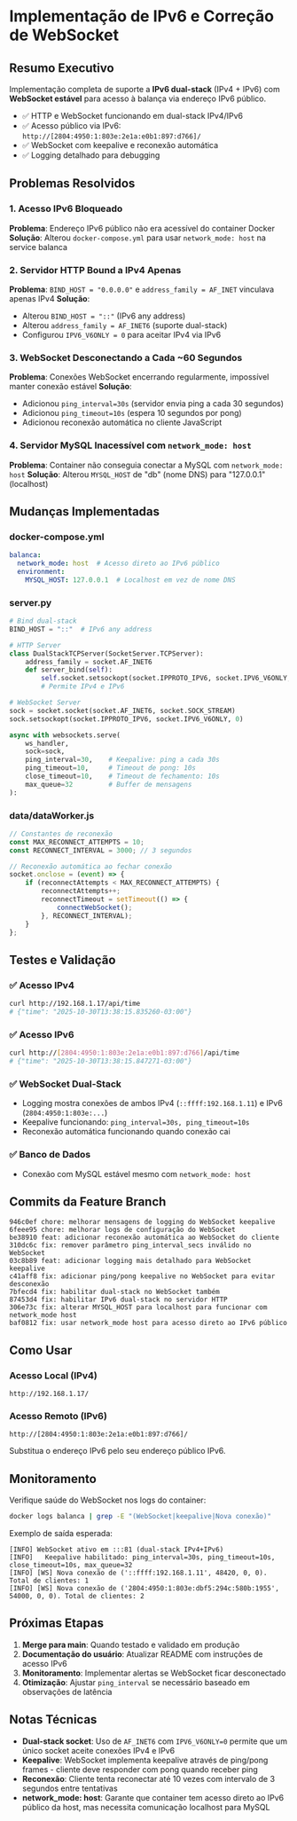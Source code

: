 # Implementação de IPv6 e Correção de WebSocket

## Resumo Executivo

Implementação completa de suporte a **IPv6 dual-stack** (IPv4 + IPv6) com **WebSocket estável** para acesso à balança via endereço IPv6 público.

- ✅ HTTP e WebSocket funcionando em dual-stack IPv4/IPv6
- ✅ Acesso público via IPv6: `http://[2804:4950:1:803e:2e1a:e0b1:897:d766]/`
- ✅ WebSocket com keepalive e reconexão automática
- ✅ Logging detalhado para debugging

## Problemas Resolvidos

### 1. Acesso IPv6 Bloqueado
**Problema**: Endereço IPv6 público não era acessível do container Docker
**Solução**: Alterou `docker-compose.yml` para usar `network_mode: host` na service balanca

### 2. Servidor HTTP Bound a IPv4 Apenas
**Problema**: `BIND_HOST = "0.0.0.0"` e `address_family = AF_INET` vinculava apenas IPv4
**Solução**: 
- Alterou `BIND_HOST = "::"`  (IPv6 any address)
- Alterou `address_family = AF_INET6` (suporte dual-stack)
- Configurou `IPV6_V6ONLY = 0` para aceitar IPv4 via IPv6

### 3. WebSocket Desconectando a Cada ~60 Segundos
**Problema**: Conexões WebSocket encerrando regularmente, impossível manter conexão estável
**Solução**:
- Adicionou `ping_interval=30s` (servidor envia ping a cada 30 segundos)
- Adicionou `ping_timeout=10s` (espera 10 segundos por pong)
- Adicionou reconexão automática no cliente JavaScript

### 4. Servidor MySQL Inacessível com `network_mode: host`
**Problema**: Container não conseguia conectar a MySQL com `network_mode: host`
**Solução**: Alterou `MYSQL_HOST` de "db" (nome DNS) para "127.0.0.1" (localhost)

## Mudanças Implementadas

### docker-compose.yml
```yaml
balanca:
  network_mode: host  # Acesso direto ao IPv6 público
  environment:
    MYSQL_HOST: 127.0.0.1  # Localhost em vez de nome DNS
```

### server.py
```python
# Bind dual-stack
BIND_HOST = "::"  # IPv6 any address

# HTTP Server
class DualStackTCPServer(SocketServer.TCPServer):
    address_family = socket.AF_INET6
    def server_bind(self):
        self.socket.setsockopt(socket.IPPROTO_IPV6, socket.IPV6_V6ONLY, 0)
        # Permite IPv4 e IPv6

# WebSocket Server
sock = socket.socket(socket.AF_INET6, socket.SOCK_STREAM)
sock.setsockopt(socket.IPPROTO_IPV6, socket.IPV6_V6ONLY, 0)

async with websockets.serve(
    ws_handler,
    sock=sock,
    ping_interval=30,    # Keepalive: ping a cada 30s
    ping_timeout=10,     # Timeout de pong: 10s
    close_timeout=10,    # Timeout de fechamento: 10s
    max_queue=32         # Buffer de mensagens
):
```

### data/dataWorker.js
```javascript
// Constantes de reconexão
const MAX_RECONNECT_ATTEMPTS = 10;
const RECONNECT_INTERVAL = 3000; // 3 segundos

// Reconexão automática ao fechar conexão
socket.onclose = (event) => {
    if (reconnectAttempts < MAX_RECONNECT_ATTEMPTS) {
        reconnectAttempts++;
        reconnectTimeout = setTimeout(() => {
            connectWebSocket();
        }, RECONNECT_INTERVAL);
    }
};
```

## Testes e Validação

### ✅ Acesso IPv4
```bash
curl http://192.168.1.17/api/time
# {"time": "2025-10-30T13:38:15.835260-03:00"}
```

### ✅ Acesso IPv6
```bash
curl http://[2804:4950:1:803e:2e1a:e0b1:897:d766]/api/time
# {"time": "2025-10-30T13:38:15.847271-03:00"}
```

### ✅ WebSocket Dual-Stack
- Logging mostra conexões de ambos IPv4 (`::ffff:192.168.1.11`) e IPv6 (`2804:4950:1:803e:...`)
- Keepalive funcionando: `ping_interval=30s, ping_timeout=10s`
- Reconexão automática funcionando quando conexão cai

### ✅ Banco de Dados
- Conexão com MySQL estável mesmo com `network_mode: host`

## Commits da Feature Branch

```
946c0ef chore: melhorar mensagens de logging do WebSocket keepalive
6feee95 chore: melhorar logs de configuração do WebSocket
be38910 feat: adicionar reconexão automática ao WebSocket do cliente
310dc6c fix: remover parâmetro ping_interval_secs inválido no WebSocket
03c8b89 feat: adicionar logging mais detalhado para WebSocket keepalive
c41aff8 fix: adicionar ping/pong keepalive no WebSocket para evitar desconexão
7bfecd4 fix: habilitar dual-stack no WebSocket também
87453d4 fix: habilitar IPv6 dual-stack no servidor HTTP
306e73c fix: alterar MYSQL_HOST para localhost para funcionar com network_mode host
baf0812 fix: usar network_mode host para acesso direto ao IPv6 público
```

## Como Usar

### Acesso Local (IPv4)
```
http://192.168.1.17/
```

### Acesso Remoto (IPv6)
```
http://[2804:4950:1:803e:2e1a:e0b1:897:d766]/
```

Substitua o endereço IPv6 pelo seu endereço público IPv6.

## Monitoramento

Verifique saúde do WebSocket nos logs do container:

```bash
docker logs balanca | grep -E "(WebSocket|keepalive|Nova conexão)"
```

Exemplo de saída esperada:
```
[INFO] WebSocket ativo em :::81 (dual-stack IPv4+IPv6)
[INFO]   Keepalive habilitado: ping_interval=30s, ping_timeout=10s, close_timeout=10s, max_queue=32
[INFO] [WS] Nova conexão de ('::ffff:192.168.1.11', 48420, 0, 0). Total de clientes: 1
[INFO] [WS] Nova conexão de ('2804:4950:1:803e:dbf5:294c:580b:1955', 54000, 0, 0). Total de clientes: 2
```

## Próximas Etapas

1. **Merge para main**: Quando testado e validado em produção
2. **Documentação do usuário**: Atualizar README com instruções de acesso IPv6
3. **Monitoramento**: Implementar alertas se WebSocket ficar desconectado
4. **Otimização**: Ajustar `ping_interval` se necessário baseado em observações de latência

## Notas Técnicas

- **Dual-stack socket**: Uso de `AF_INET6` com `IPV6_V6ONLY=0` permite que um único socket aceite conexões IPv4 e IPv6
- **Keepalive**: WebSocket implementa keepalive através de ping/pong frames - cliente deve responder com pong quando receber ping
- **Reconexão**: Cliente tenta reconectar até 10 vezes com intervalo de 3 segundos entre tentativas
- **network_mode: host**: Garante que container tem acesso direto ao IPv6 público da host, mas necessita comunicação localhost para MySQL

